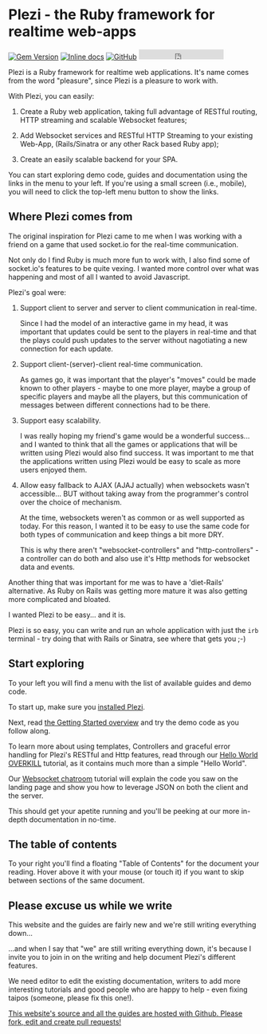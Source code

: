 # Plezi - the Ruby framework for realtime web-apps
[![Gem Version](https://badge.fury.io/rb/plezi.svg)](http://badge.fury.io/rb/plezi) [![Inline docs](http://inch-ci.org/github/boazsegev/plezi.svg?branch=master)](http://www.rubydoc.info/github/boazsegev/plezi/master) [![GitHub](https://img.shields.io/badge/GitHub-Open%20Source-blue.svg)](https://github.com/boazsegev/plezi) <iframe src="https://ghbtns.com/github-btn.html?user=boazsegev&repo=plezi&type=star&count=true" frameborder="0" scrolling="0" width="170px" height="20px"></iframe>

Plezi is a Ruby framework for realtime web applications. It's name comes from the word "pleasure", since Plezi is a pleasure to work with.

With Plezi, you can easily:

1. Create a Ruby web application, taking full advantage of RESTful routing, HTTP streaming and scalable Websocket features;

2. Add Websocket services and RESTful HTTP Streaming to your existing Web-App, (Rails/Sinatra or any other Rack based Ruby app);

3. Create an easily scalable backend for your SPA.

You can start exploring demo code, guides and documentation using the links in the menu to your left. If you're using a small screen (i.e., mobile), you will need to click the top-left menu button to show the links.

## Where Plezi comes from

The original inspiration for Plezi came to me when I was working with a friend on a game that used socket.io for the real-time communication.

Not only do I find Ruby is much more fun to work with, I also find some of socket.io's features to be quite vexing. I wanted more control over what was happening and most of all I wanted to avoid Javascript.

Plezi's goal were:

1. Support client to server and server to client communication in real-time.

	Since I had the model of an interactive game in my head, it was important that updates could be sent to the players in real-time and that the plays could push updates to the server without nagotiating a new connection for each update.

2. Support client-(server)-client real-time communication. 

	As games go, it was important that the player's "moves" could be made known to other players - maybe to one more player, maybe a group of specific players and maybe all the players, but this communication of messages between different connections had to be there.

3. Support easy scalability.

	I was really hoping my friend's game would be a wonderful success... and I wanted to think that all the games or applications that will be written using Plezi would also find success. It was important to me that the applications written using Plezi would be easy to scale as more users enjoyed them.

4. Allow easy fallback to AJAX (AJAJ actually) when websockets wasn't accessible... BUT without taking away from the programmer's control over the choice of mechanism. 

	At the time, websockets weren't as common or as well supported as today. For this reason, I wanted it to be easy to use the same code for both types of communication and keep things a bit more DRY.

	This is why there aren't "websocket-controllers" and "http-controllers" - a controller can do both and also use it's Http methods for websocket data and events.

Another thing that was important for me was to have a 'diet-Rails' alternative. As Ruby on Rails was getting more mature it was also getting more complicated and bloated.

I wanted Plezi to be easy... and it is.

Plezi is so easy, you can write and run an whole application with just the `irb` terminal - try doing that with Rails or Sinatra, see where that gets you ;-)

## Start exploring

To your left you will find a menu with the list of available guides and demo code.

To start up, make sure you [installed Plezi](/docs/install).

Next, read [the Getting Started overview](/docs/basics) and try the demo code as you follow along.

To learn more about using templates, Controllers and graceful error handling for Plezi's RESTful and Http features, read through our [Hello World OVERKILL](/docs/hello_world) tutorial, as it contains much more than a simple "Hello World".

Our [Websocket chatroom](/docs/hello_chat) tutorial will explain the code you saw on the landing page and show you how to leverage JSON on both the client and the server.

This should get your apetite running and you'll be peeking at our more in-depth documentation in no-time.

## The table of contents

To your right you'll find a floating "Table of Contents" for the document your reading. Hover above it with your mouse (or touch it) if you want to skip between sections of the same document.

## Please excuse us while we write

This website and the guides are fairly new and we're still writing everything down...

...and when I say that "we" are still writing everything down, it's because I invite you to join in on the writing and help document Plezi's different features.

We need editor to edit the existing documentation, writers to add more interesting tutorials and good people who are happy to help - even fixing taipos (someone, please fix this one!).

[This website's source and all the guides are hosted with Github. Please fork, edit and create pull requests!](https://github.com/boazsegev/plezi-website)